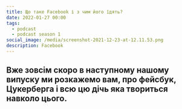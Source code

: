 ```yaml
---
title: Що таке Facebook і з чим його їдять?
date: 2022-01-27 00:00
tags:
  - podcast
  - podcast season 1
social_image: /media/screenshot-2021-12-23-at-12.11.53.png
description: Facebook
---
```

## Вже зовсім скоро в наступному нашому випуску ми розкажемо вам, про фейсбук, Цукерберга і всю цю дічь яка твориться навколо цього.
